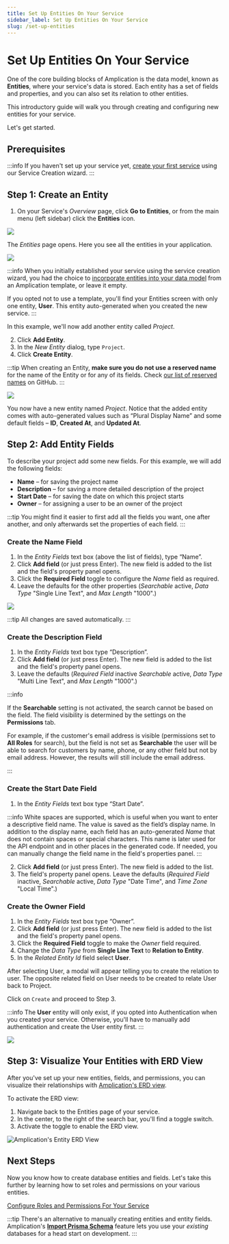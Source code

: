 ```yaml
---
title: Set Up Entities On Your Service
sidebar_label: Set Up Entities On Your Service
slug: /set-up-entities
---
```


# Set Up Entities On Your Service

One of the core building blocks of Amplication is the data model, known as **Entities**, where your service's data is stored. 
Each entity has a set of fields and properties, and you can also set its relation to other entities.

This introductory guide will walk you through creating and configuring new entities for your service.

Let's get started.

## Prerequisites

:::info
If you haven't set up your service yet, [create your first service](/first-service/) using our Service Creation wizard.
:::

## Step 1: Create an Entity

1. On your Service's _Overview_ page, click **Go to Entities**, or from the main menu (left sidebar) click the **Entities** icon.

![](./assets/service-entities-roles-permissions/entities-from-overview.png)

The _Entities_ page opens. Here you see all the entities in your application.

![](./assets/first-app/entities.png)

:::info
When you initially established your service using the service creation wizard, you had the choice to [incorporate entities into your data model](/first-service/#step-6-define-your-data-model) from an Amplication template, or leave it empty.

If you opted not to use a template, you'll find your Entities screen with only one entity, **User**. This entity auto-generated when you created the new service.
:::

In this example, we'll now add another entity called _Project_.

2. Click **Add Entity**.
3. In the _New Entity_ dialog, type `Project`.
4. Click **Create Entity**.

:::tip
When creating an Entity, **make sure you do not use a reserved name** for the name of the Entity or for any of its fields. Check [our list of reserved names](https://github.com/amplication/amplication/blob/master/packages/amplication-server/src/core/entity/reservedNames.ts) on GitHub.
:::

![](./assets/first-app/created-entity.png)

You now have a new entity named _Project_. Notice that the added entity comes with auto-generated values such as “Plural Display Name” and some default fields – **ID**, **Created At**, and **Updated At**.

## Step 2: Add Entity Fields

To describe your project add some new fields. For this example, we will add the following fields:

- **Name** – for saving the project name
- **Description** – for saving a more detailed description of the project
- **Start Date** – for saving the date on which this project starts
- **Owner** – for assigning a user to be an owner of the project

:::tip
You might find it easier to first add all the fields you want, one after another, and only afterwards set the properties of each field.
:::

### Create the Name Field

1. In the _Entity Fields_ text box (above the list of fields), type “Name”.
2. Click **Add field** (or just press Enter). The new field is added to the list and the field's property panel opens.
3. Click the **Required Field** toggle to configure the _Name_ field as required.
4. Leave the defaults for the other properties (_Searchable_ active, _Data Type_ "Single Line Text", and _Max Length_ "1000".)

![](./assets/first-app/name-field.png)

:::tip
All changes are saved automatically.
:::

### Create the Description Field

1. In the _Entity Fields_ text box type “Description”.
2. Click **Add field** (or just press Enter). The new field is added to the list and the field's property panel opens.
3. Leave the defaults (_Required Field_ inactive _Searchable_ active, _Data Type_ "Multi Line Text", and _Max Length_ "1000".)

:::info

If the **Searchable** setting is not activated, the search cannot be based on the field. The field visibility is determined by the settings on the **Permissions** tab.

For example, if the customer's email address is visible (permissions set to **All Roles** for search), but the field is not set as **Searchable** the user will be able to search for customers by name, phone, or any other field but not by email address. However, the results will still include the email address.

:::

### Create the Start Date Field

1. In the _Entity Fields_ text box type “Start Date”.

:::info
White spaces are supported, which is useful when you want to enter a descriptive field name. The value is saved as the field’s display name.
In addition to the display name, each field has an auto-generated _Name_ that does not contain spaces or special characters. This name is later used for the API endpoint and in other places in the generated code.
If needed, you can manually change the field name in the field's properties panel.
:::

2. Click **Add field** (or just press Enter). The new field is added to the list.
3. The field's property panel opens. Leave the defaults (_Required Field_ inactive, _Searchable_ active, _Data Type_ "Date Time", and _Time Zone_ "Local Time".)

### Create the Owner Field

1. In the _Entity Fields_ text box type “Owner”.
2. Click **Add field** \(or just press Enter\). The new field is added to the list and the field's property panel opens.
3. Click the **Required Field** toggle to make the _Owner_ field required.
4. Change the _Data Type_ from **Single Line Text** to **Relation to Entity**.
5. In the _Related Entity Id_ field select **User**.

After selecting User, a modal will appear telling you to create the relation to user. The opposite related field on User needs to be created to relate User back to Project.

Click on `Create` and proceed to Step 3.

:::info
The **User** entity will only exist, if you opted into Authentication when you created your service.
Otherwise, you'll have to manually add authentication and create the User entity first.
:::

![](./assets/service-entities-roles-permissions/name-relations-field-from-user.png)

## Step 3: Visualize Your Entities with ERD View

After you've set up your new entities, fields, and permissions, you can visualize their relationships with [Amplication's ERD view](/erd-view-for-entities).

To activate the ERD view:

1. Navigate back to the Entities page of your service.
2. In the center, to the right of the search bar, you'll find a toggle switch.
3. Activate the toggle to enable the ERD view. 

![Amplication's Entity ERD View](./../how-to/assets/amplication-erd-view.png)

## Next Steps

Now you know how to create database entities and fields.
Let's take this further by learning how to set roles and permissions on your various entities.

[Configure Roles and Permissions For Your Service](/configure-roles-and-permissions)

:::tip
There's an alternative to manually creating entities and entity fields.
Amplication's [**Import Prisma Schema**](/import-prisma-schema/) feature lets you use your _existing_ databases for a head start on development.
:::
